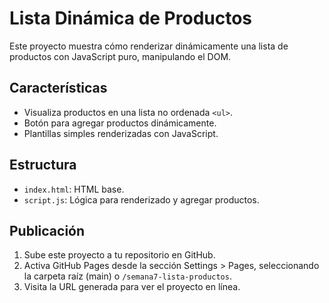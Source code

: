 # Lista Dinámica de Productos

Este proyecto muestra cómo renderizar dinámicamente una lista de productos con JavaScript puro, manipulando el DOM.

## Características

- Visualiza productos en una lista no ordenada `<ul>`.
- Botón para agregar productos dinámicamente.
- Plantillas simples renderizadas con JavaScript.

## Estructura

- `index.html`: HTML base.
- `script.js`: Lógica para renderizado y agregar productos.

## Publicación

1. Sube este proyecto a tu repositorio en GitHub.
2. Activa GitHub Pages desde la sección Settings > Pages, seleccionando la carpeta raíz (main) o `/semana7-lista-productos`.
3. Visita la URL generada para ver el proyecto en línea.
